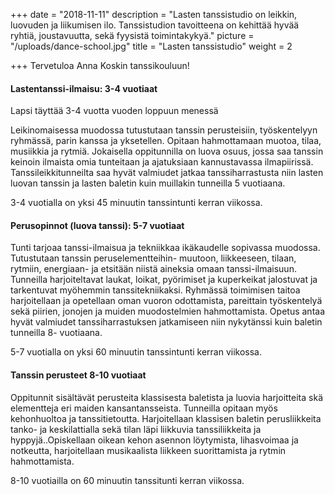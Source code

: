 +++
date = "2018-11-11"
description = "Lasten tanssistudio on leikkin, luovuden ja liikumisen ilo. Tanssistudion tavoitteena on kehittää hyvää ryhtiä, joustavuutta, sekä fyysistä toimintakykyä."
picture = "/uploads/dance-school.jpg"
title = "Lasten tanssistudio"
weight = 2

+++
Tervetuloa Anna Koskin tanssikouluun! 

####  Lastentanssi-ilmaisu: 3-4 vuotiaat

Lapsi täyttää 3-4 vuotta vuoden loppuun menessä

Leikinomaisessa muodossa tutustutaan tanssin perusteisiin, työskentelyyn ryhmässä, parin kanssa ja yksetellen. Opitaan hahmottamaan muotoa, tilaa, musiikkia ja rytmiä. Jokaisella oppitunnilla on luova osuus, jossa saa tanssin keinoin ilmaista omia tunteitaan ja ajatuksiaan kannustavassa ilmapiirissä. Tanssileikkitunneilta saa hyvät valmiudet jatkaa tanssiharrastusta niin lasten luovan tanssin ja lasten baletin kuin muillakin tunneilla 5 vuotiaana.

3-4 vuotialla on yksi 45 minuutin tanssintunti kerran viikossa. 

#### Perusopinnot  (luova tanssi): 5-7 vuotiaat

Tunti tarjoaa tanssi-ilmaisua ja tekniikkaa ikäkaudelle sopivassa muodossa. Tutustutaan tanssin peruselementteihin- muutoon, liikkeeseen, tilaan, rytmiin, energiaan- ja etsitään niistä aineksia omaan tanssi-ilmaisuun. Tunneilla harjoiteltavat laukat, loikat, pyörimiset ja kuperkeikat jalostuvat ja tarkentuvat myöhemmin tanssitekniikaksi. Ryhmässä toimimisen taitoa harjoitellaan ja opetellaan oman vuoron odottamista, pareittain työskentelyä sekä piirien, jonojen ja muiden muodostelmien hahmottamista. Opetus antaa hyvät valmiudet tanssiharrastuksen jatkamiseen niin nykytänssi kuin baletin tunneilla 8- vuotiaana.

5-7 vuotialla on yksi 60 minuutin tanssintunti kerran viikossa.

#### Tanssin perusteet 8-10 vuotiaat

Oppitunnit sisältävät perusteita klassisesta baletista ja luovia harjoitteita skä elementteja eri maiden kansantansseista. Tunneilla opitaan myös kehonhuoltoa ja tanssitietoutta. Harjoitellaan klassisen baletin perusliikkeita tanko- ja keskilattialla sekä tilan läpi liikkuvia tanssiliikkeita ja hyppyjä..Opiskellaan oikean kehon asennon löytymista, lihasvoimaa ja notkeutta, harjoitellaan musikaalista liikkeen suorittamista ja rytmin hahmottamista.

8-10 vuotiailla on 60 minuutin tanssitunti kerran viikossa.